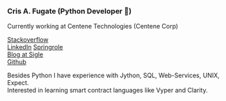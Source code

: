 ### Cris A. Fugate (Python Developer 🐍)

Currently working at Centene Technologies (Centene Corp)

[Stackoverflow](https://stackoverflow.com/users/6496590/cris-fugate)  
[LinkedIn](https://www.linkedin.com/in/crisafugate)
[Springrole](https://springrole.com/crisafugate)  
[Blog at Sigle](https://app.sigle.io/cafugate.id.blockstack)  
[Github](https://github.com/crisafugate)  

Besides Python I have experience with Jython, SQL, Web-Services, UNIX, Expect.  
Interested in learning smart contract languages like Vyper and Clarity.  
<!--
**crisafugate/crisafugate** is a ✨ _special_ ✨ repository because its `README.md` (this file) appears on your GitHub profile.

Here are some ideas to get you started:

- 🔭 I’m currently working on ...
- 🌱 I’m currently learning ...
- 👯 I’m looking to collaborate on ...
- 🤔 I’m looking for help with ...
- 💬 Ask me about ...
- 📫 How to reach me: ...
- 😄 Pronouns: ...
- ⚡ Fun fact: ...
-->
